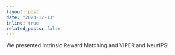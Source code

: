 ```yaml
---
layout: post
date: "2023-12-13"
inline: true
related_posts: false
---
```


We presented Intrinsic Reward Matching and VIPER and NeurIPS!